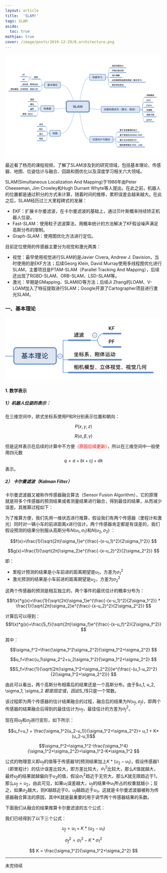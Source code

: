 ```yaml
---
layout: article
title:  'SLAM!'
tags: SLAM
aside:
  toc: true
mathjax: true
cover: /image/posts/2019-12-29/0.architecture.png
---
```


![architecture-all](/image/posts/2019-12-29/0.architecture-all.png)

最近看了杨亮的课程视频，了解了SLAM涉及到的研究领域，包括基本理论、传感器、地图、位姿估计与融合、回路和图优化以及深度学习相关六大领域。

<!--more-->

SLAM(Simultaneous Localization And Mapping)于1986年由Peter Cheeseman, Jim Crowley和Hugh Durrant Whyte等人提出。在此之前，机器人的位置都是通过积分的方式来计算，随着时间的推移，累积误差会越来越大。在此之后，SLAM经历过三大里程碑式的发展：
- EKF：扩展卡尔曼滤波，在卡尔曼滤波的基础上，通过贝叶斯概率持续矫正机器人位姿。
- Fast-SLAM：使用粒子滤波算法，用概率统计的方法解决了KF假设噪声满足高斯分布的限制。
- Graph-SLAM：使用图优化方法进行定位。

目前定位使用的传感器主要分为视觉和激光两类：
- 视觉：最早使用视觉进行SLAM的是Javier Civera, Andrew J. Davision，当时使用的是EKF方法；后续Georg Klein, David Murray使用多线程图优化进行SLAM，主要项目是PTAM-SLAM（Parallel Tracking And Mapping），后续还出现了RGBD-SLAM、ORB-SLAM、LSD-SLAM等。
- 激光：早期是GMapping、SLAM6D等方法；后续Ji Zhang的LOAM、V-LOAM加入了特征提取进行SLAM；Google开源了Cartographer项目进行激光SLAM。

### 一、基本理论

![base-theory](/image/posts/2019-12-29/1.base-theory.png)


#### 1. 数学表示

##### 1）机器人位姿的表示：

在三维空间中，欧式坐标系使用P和R分别表示位置和朝向：

$$P(x,y,z)$$

$$R(\alpha,\beta,\gamma)$$

但是这样表示在后续的计算中不方便<span style="color:red;">（原因后续更新）</span>，所以在三维空间中一般使用四元数
$$q=a+bi+cj+dk$$
表示。

##### 2） 卡尔曼滤波（Kalman Filter）

卡尔曼滤波器又被称作传感器融合算法（Sensor Fusion Algorithm），它的原理就是将多个传感器的预测结果或者测量结果进行融合，得到最佳的结果，从而减少误差。其推算过程如下：

为了推算方便，我们先用一维状态进行推算，假设我们有两个传感器（里程计和激光）同时对一辆小车的前进距离$x$进行估计。两个传感器肯定都是有误差的，我们假设预测的结果分别服从高斯分布$N(u_1, \sigma_1)$和$N(u_2, \sigma_2)$ ：

$$f(x)=\frac{1}{\sqrt{2π}\sigma_1}e^{\frac{-(x-u_1)^2}{2\sigma_1^2}} $$

$$g(x)=\frac{1}{\sqrt{2π}\sigma_2}e^{\frac{-(x-u_2)^2}{2\sigma_2^2}} $$

即：
- 里程计预测的结果是小车前进的距离期望是$u_1$，方差为$\sigma_1^2$
- 激光预测的结果是小车前进的距离期望是$u_2$，方差为$\sigma_2^2$

这两个传感器的预测是相互独立的，两个事件的最优估计的概率分布为：

$$f(x)*g(x)=\frac{1}{\sqrt{2π}\sigma_1}e^{\frac{-(x-u_1)^2}{2\sigma_1^2}} * \frac{1}{\sqrt{2π}\sigma_2}e^{\frac{-(x-u_2)^2}{2\sigma_2^2}} $$

计算后可以得到：
$$f(x)*g(x)=\frac{S_f}{\sqrt{2π}\sigma_f}e^{\frac{-(x-u_f)^2}{2\sigma_f^2}} $$

其中：

$$\sigma_f^2=\frac{\sigma_1^2\sigma_2^2}{\sigma_1^2+\sigma_2^2} $$

$$u_f=\frac{u_1\sigma_2^2+u_2\sigma_1^2}{\sigma_1^2+\sigma_2^2} $$

$$S_f=\frac{1}{\sqrt{2π(\sigma_1^2+\sigma_2^2)}}e^{\frac{-(u_1-u_2)^2}{2(\sigma_1^2+\sigma_2^2)}} $$

由此可以看出，两个高斯分布相乘后的结果还是一个高斯分布。由于$u_1, u_2, \sigma_1, \sigma_2 $都是固定值，因此$S_f$只是一个常数。

该过程即为两个传感器的估计结果融合的过程，融合后的结果为$N(u_f, \sigma_f)$，即两个传感器的结果融合后得到的最佳估计为$u_f$，最佳估计的方差为$\sigma_f^2$。

现在将$u_f$和$\sigma_f$进行变形，如下所示：

$$u_f=u_1 + \frac{\sigma_1^2(u_2-u_1)}{\sigma_1^2+\sigma_2^2}= u_1 + K*(u_2-u_1)$$

$$\sigma_f^2=\sigma_1^2-\frac{\sigma_1^4}{\sigma_1^2+\sigma_2^2}=\sigma_1^2-K*\sigma_1^2 $$

公式的物理意义即$u_f$的值等于传感器1的预测结果加上$K*(u_2-u_1)$，假设传感器1（即里程计）的估计误差比较大，即方差比较大，$\sigma_1^2$比较大，那么$K$值就越大，最终$u_f$的结果就越偏向于$u_2$的值，假设$\sigma_1^2$趋近于无穷大，那么K就无限趋近于1，那么$u_f=u_2$，由此可见，如果$u_1$误差越大，$u_f$的结果中$u_1$所占的权重就越小；反之，如果$\sigma_2$越大，则$K$越趋近于0，$u_f$越趋近于$u_1$。这就是卡尔曼滤波器被称为传感器融合算法的原因，其中K就是最重要的用于调节两个传感器结果的系数。

下面我们从融合的结果推算卡尔曼滤波的五个公式：

我们已经得到了以下三个公式：

$$u_f = u_1 + K*(u_2-u_1)$$

$$\sigma_f^2 = \sigma_1^2-K*\sigma_1^2$$

$$ K = \frac{\sigma_1^2}{\sigma_1^2+\sigma_2^2} $$

---

未完待续

<!-- 已知，$u_1$是根据里程计数据对前进距离的预测结果，



### 二、传感器

![sensor](/image/posts/2019-12-29/2.sensor.png)


### 三、地图

![map](/image/posts/2019-12-29/3.map.png)


### 四、位姿估计与融合

![pose](/image/posts/2019-12-29/4.pose.png)


### 五、回路和图优化

![g2o](/image/posts/2019-12-29/5.g2o.png)


### 六、深度学习

![deep-learning](/image/posts/2019-12-29/6.deep-learning.png)



 -->
